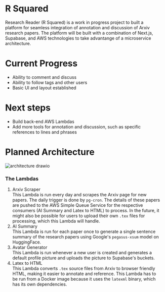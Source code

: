# R Squared 

Research Reader (R Squared) is a work in progress project to built a platform for seamless integration of annotation and discussion of Arxiv research papers. The platform will be built with a combination of Next.js, Supabase, and AWS technologies to take advantange of a microservice architecture. 

# Current Progress 
- Ability to comment and discuss 
- Ability to follow tags and other users 
- Basic UI and layout established

# Next steps 
- Build back-end AWS Lambdas 
- Add more tools for annotation and discussion, such as specific references to lines and phrases 

# Planned Architecture

![architecture drawio](https://github.com/hlee131/r-squared/assets/59949027/91cae3b8-441e-4efe-8d5f-a19dfaae7b18)

### The Lambdas 
1. Arxiv Scraper               
   This Lambda is run every day and scrapes the Arxiv page for new papers. The daily trigger is done by `pg-cron`. The details of these papers are pushed to the AWS Simple Queue Service for the respective consumers (AI Summary and Latex to HTML) to process.
   In the future, it might also be possible for users to upload their own `.tex` files for processing, which this Lambda will handle. 
2. AI Summary                   
   This Lambda is run for each paper once to generate a single sentence summary of the research papers using Google's `pegasus-xsum` model on HuggingFace.
3. Avatar Generator                       
   This Lambda is run whenever a new user is created and generates a default profile picture and uploads the picture to Supabase's buckets.
4. Latex to HTML                          
   This Lambda converts `.tex` source files from Arxiv to browser friendly HTML, making it easier to annotate and reference. This Lambda has to be run from a Docker image because it uses the `latexml` binary, which has its own dependencies. 
